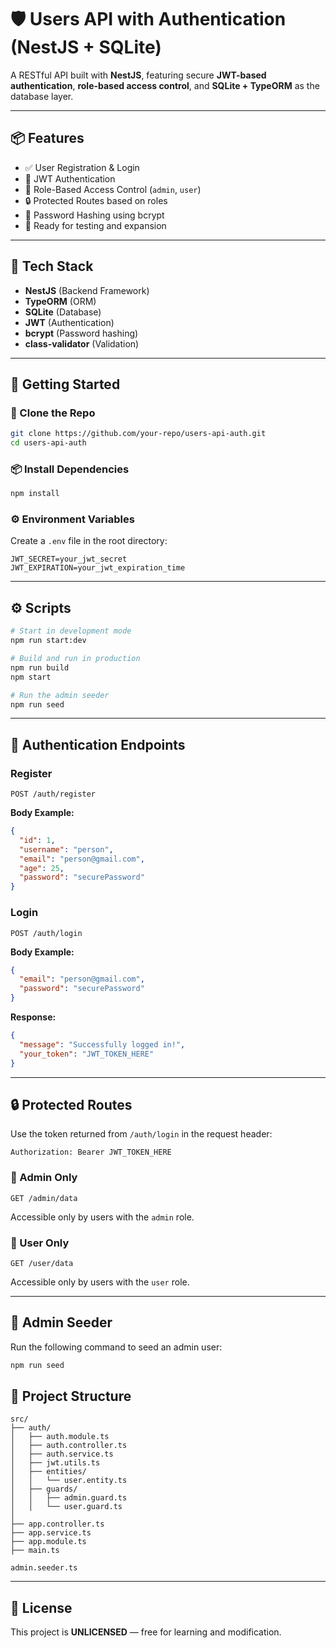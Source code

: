 # 🛡️ Users API with Authentication (NestJS + SQLite)

A RESTful API built with **NestJS**, featuring secure **JWT-based authentication**, **role-based access control**, and **SQLite + TypeORM** as the database layer.

---

## 📦 Features

- ✅ User Registration & Login  
- 🔐 JWT Authentication  
- 👮 Role-Based Access Control (`admin`, `user`)  
- 🔒 Protected Routes based on roles  
- 🧂 Password Hashing using bcrypt  
- 🧪 Ready for testing and expansion  

---

## 🧱 Tech Stack

- **NestJS** (Backend Framework)  
- **TypeORM** (ORM)  
- **SQLite** (Database)  
- **JWT** (Authentication)  
- **bcrypt** (Password hashing)  
- **class-validator** (Validation)  

---

## 🚀 Getting Started

### 📁 Clone the Repo

```bash
git clone https://github.com/your-repo/users-api-auth.git
cd users-api-auth
```

### 📦 Install Dependencies

```bash
npm install
```

### ⚙️ Environment Variables

Create a `.env` file in the root directory:

```env
JWT_SECRET=your_jwt_secret
JWT_EXPIRATION=your_jwt_expiration_time
```

---

## ⚙️ Scripts

```bash
# Start in development mode
npm run start:dev

# Build and run in production
npm run build
npm start

# Run the admin seeder
npm run seed

```
---

## 🔐 Authentication Endpoints

### Register

```http
POST /auth/register
```

**Body Example:**

```json
{
  "id": 1,
  "username": "person",
  "email": "person@gmail.com",
  "age": 25,
  "password": "securePassword"
}
```

### Login

```http
POST /auth/login
```

**Body Example:**

```json
{
  "email": "person@gmail.com",
  "password": "securePassword"
}
```

**Response:**

```json
{
  "message": "Successfully logged in!",
  "your_token": "JWT_TOKEN_HERE"
}
```

---

## 🔒 Protected Routes

Use the token returned from `/auth/login` in the request header:

```
Authorization: Bearer JWT_TOKEN_HERE
```

### 👑 Admin Only

```http
GET /admin/data
```

Accessible only by users with the `admin` role.

### 🙍 User Only

```http
GET /user/data
```

Accessible only by users with the `user` role.

---

## 🌱 Admin Seeder

Run the following command to seed an admin user:

```bash
npm run seed
```

## 📁 Project Structure

```
src/
├── auth/
│   ├── auth.module.ts
│   ├── auth.controller.ts
│   ├── auth.service.ts
│   ├── jwt.utils.ts
│   ├── entities/
│   │   └── user.entity.ts
│   ├── guards/
│   │   ├── admin.guard.ts
│   │   └── user.guard.ts
│
├── app.controller.ts
├── app.service.ts
├── app.module.ts
├── main.ts

admin.seeder.ts
```
---

## 📄 License

This project is **UNLICENSED** — free for learning and modification.
